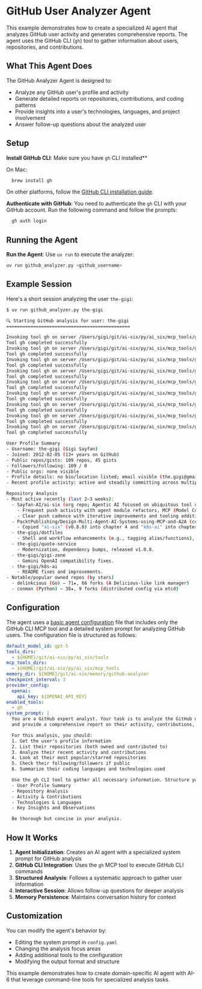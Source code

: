 # GitHub User Analyzer Agent

This example demonstrates how to create a specialized AI agent that analyzes GitHub user activity and generates
comprehensive reports. The agent uses the GitHub CLI (`gh`) tool to gather information about users, repositories, and
contributions.

## What This Agent Does

The GitHub Analyzer Agent is designed to:

- Analyze any GitHub user's profile and activity
- Generate detailed reports on repositories, contributions, and coding patterns
- Provide insights into a user's technologies, languages, and project involvement
- Answer follow-up questions about the analyzed user

## Setup

**Install GitHub CLI**: Make sure you have `gh` CLI installed**

On Mac:

```bash   
  brew install gh
```

On other platforms, follow the [GitHub CLI installation guide](https://github.com/cli/cli#installation).

**Authenticate with GitHub**: You need to authenticate the `gh` CLI with your GitHub account. Run the following command
and follow the prompts:

```bash   
  gh auth login
```

## Running the Agent

**Run the Agent**: Use `uv run` to execute the analyzer:
```bash
uv run github_analyzer.py <github_username>
```

## Example Session

Here's a short session analyzing the user `the-gigi`:

```bash
$ uv run github_analyzer.py the-gigi

🔍 Starting GitHub analysis for user: the-gigi
==============================================

Invoking tool gh on server /Users/gigi/git/ai-six/py/ai_six/mcp_tools/github_mcp_server.sh with args: {'args': "api graphql -f query='query ($login: String!) { user(login: $login) { login name bio company location websiteUrl createdAt twitterUsername avatarUrl followers { totalCount } following { totalCount } pinnedItems(first: 6, types: REPOSITORY) { nodes { ... on Repository { nameWithOwner stargazerCount description primaryLanguage { name } } } } repositories(first: 100, ownerAffiliations: OWNER, orderBy: {field: UPDATED_AT, direction: DESC}, privacy: PUBLIC) { totalCount nodes { name nameWithOwner isArchived isFork stargazerCount forkCount updatedAt pushedAt createdAt diskUsage primaryLanguage { name } languages(first: 20, orderBy: {field: SIZE, direction: DESC}) { edges { size node { name } } } licenseInfo { key spdxId name } } } repositoriesContributedTo(first: 100, includeUserRepositories: false, contributionTypes: [COMMIT, ISSUE, PULL_REQUEST, REPOSITORY], orderBy: {field: STARGAZERS, direction: DESC}) { totalCount nodes { nameWithOwner stargazerCount primaryLanguage { name } isArchived } } starredRepositories(first: 20, orderBy: {field: STARRED_AT, direction: DESC}) { totalCount nodes { nameWithOwner stargazerCount primaryLanguage { name } description } } contributionsCollection { contributionCalendar { totalContributions } totalCommitContributions totalIssueContributions totalPullRequestContributions totalPullRequestReviewContributions restrictedContributionsCount } } }' -F login='the-gigi'"}
Tool gh completed successfully
Invoking tool gh on server /Users/gigi/git/ai-six/py/ai_six/mcp_tools/github_mcp_server.sh with args: {'args': 'api users/the-gigi/events/public?per_page=300'}
Tool gh completed successfully
Invoking tool gh on server /Users/gigi/git/ai-six/py/ai_six/mcp_tools/github_mcp_server.sh with args: {'args': 'api users/the-gigi'}
Tool gh completed successfully
Invoking tool gh on server /Users/gigi/git/ai-six/py/ai_six/mcp_tools/github_mcp_server.sh with args: {'args': 'api users/the-gigi/repos?per_page=100&type=owner&sort=updated'}
Tool gh completed successfully
Invoking tool gh on server /Users/gigi/git/ai-six/py/ai_six/mcp_tools/github_mcp_server.sh with args: {'args': 'api users/the-gigi/starred?per_page=100'}
Tool gh completed successfully
Invoking tool gh on server /Users/gigi/git/ai-six/py/ai_six/mcp_tools/github_mcp_server.sh with args: {'args': 'api users/the-gigi/orgs'}
Tool gh completed successfully
Invoking tool gh on server /Users/gigi/git/ai-six/py/ai_six/mcp_tools/github_mcp_server.sh with args: {'args': 'api users/the-gigi/followers?per_page=1'}
Tool gh completed successfully
Invoking tool gh on server /Users/gigi/git/ai-six/py/ai_six/mcp_tools/github_mcp_server.sh with args: {'args': 'api users/the-gigi/following?per_page=1'}
Tool gh completed successfully
Invoking tool gh on server /Users/gigi/git/ai-six/py/ai_six/mcp_tools/github_mcp_server.sh with args: {'args': 'api users/the-gigi/events/public?per_page=300'}
Tool gh completed successfully

User Profile Summary
- Username: the-gigi (Gigi Sayfan)
- Joined: 2012-02-05 (13+ years on GitHub)
- Public repos/gists: 109 repos, 45 gists
- Followers/Following: 109 / 0
- Public orgs: none visible
- Profile details: no bio/location listed; email visible (the.gigi@gmail.com)
- Recent profile activity: active and steadily committing across multiple projects

Repository Analysis
- Most active recently (last 2–3 weeks):
  - Sayfan-AI/ai-six (org repo; Agentic AI focused on ubiquitous tool use)
    - Frequent push activity with agent module refactors, MCP (Model Context Protocol) integration and discovery, GitHub CLI tool in bash, Slack frontend/channel management cleanup, AWS and kubectl tools, CI via GitHub Actions, and multiple version tags (v0.10.0, v0.11.0).
    - Clear push cadence with iterative improvements and tooling additions.
  - PacktPublishing/Design-Multi-Agent-AI-Systems-using-MCP-and-A2A (contributor)
    - Copied "ai-six" (v0.8.0) into chapter 4 and "k8s-ai" into chapter 3; opened an issue to add self as contributor; member event recorded.
  - the-gigi/dotfiles
    - Shell and workflow enhancements (e.g., tagging alias/functions), robustness improvements.
  - the-gigi/quote-service
    - Modernization, dependency bumps, released v1.0.0.
  - the-gigi/gigi-zone
    - Gemini OpenAI compatibility fixes.
  - the-gigi/k8s-ai
    - README fixes and improvements.
- Notable/popular owned repos (by stars)
  - delinkcious (Go) — 71★, 66 forks (A Delicious-like link manager)
  - conman (Python) — 38★, 9 forks (distributed config via etcd)
```

## Configuration

The agent uses a [basic agent configuration](config.yaml) file that includes only the GitHub CLI MCP tool and a detailed
system prompt for
analyzing GitHub users. The configuration file is structured as follows:

```yaml
default_model_id: gpt-5
tools_dirs:
  - ${HOME}/git/ai-six/py/ai_six/tools
mcp_tools_dirs:
  - ${HOME}/git/ai-six/py/ai_six/mcp_tools
memory_dir: ${HOME}/git/ai-six/memory/github-analyzer
checkpoint_interval: 3
provider_config:
  openai:
    api_key: ${OPENAI_API_KEY}
enabled_tools:
  - gh
system_prompt: |
  You are a GitHub expert analyst. Your task is to analyze the GitHub user '{username}' 
  and provide a comprehensive report on their activity, contributions, and profile.

  For this analysis, you should:
  1. Get the user's profile information
  2. List their repositories (both owned and contributed to)
  3. Analyze their recent activity and contributions  
  4. Look at their most popular/starred repositories
  5. Check their following/followers if public
  6. Summarize their coding languages and technologies used

  Use the gh CLI tool to gather all necessary information. Structure your final report clearly with:
  - User Profile Summary
  - Repository Analysis  
  - Activity & Contributions
  - Technologies & Languages
  - Key Insights and Observations

  Be thorough but concise in your analysis.
```

## How It Works

1. **Agent Initialization**: Creates an AI agent with a specialized system prompt for GitHub analysis
2. **GitHub CLI Integration**: Uses the `gh` MCP tool to execute GitHub CLI commands
3. **Structured Analysis**: Follows a systematic approach to gather user information
4. **Interactive Session**: Allows follow-up questions for deeper analysis
5. **Memory Persistence**: Maintains conversation history for context

## Customization

You can modify the agent's behavior by:

- Editing the system prompt in `config.yaml`
- Changing the analysis focus areas
- Adding additional tools to the configuration
- Modifying the output format and structure

This example demonstrates how to create domain-specific AI agent with AI-6 that leverage command-line tools for
specialized analysis tasks.

